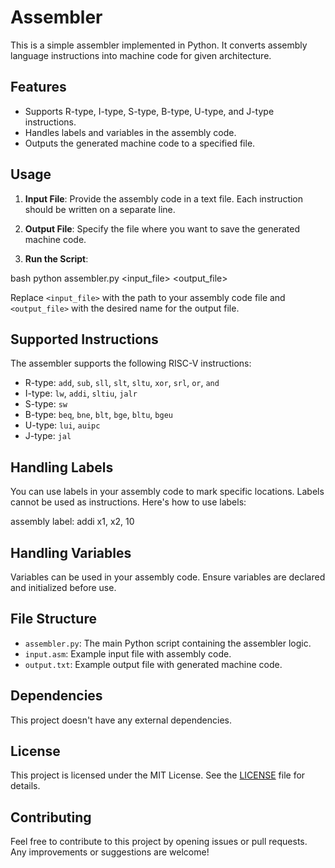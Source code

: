 # Assembler

This is a simple assembler implemented in Python. It converts assembly language instructions into machine code for given architecture.

## Features

- Supports R-type, I-type, S-type, B-type, U-type, and J-type instructions.
- Handles labels and variables in the assembly code.
- Outputs the generated machine code to a specified file.

## Usage

1. **Input File**: Provide the assembly code in a text file. Each instruction should be written on a separate line.
   
2. **Output File**: Specify the file where you want to save the generated machine code.

3. **Run the Script**:

bash
python assembler.py <input_file> <output_file>


Replace `<input_file>` with the path to your assembly code file and `<output_file>` with the desired name for the output file.

## Supported Instructions

The assembler supports the following RISC-V instructions:

- R-type: `add`, `sub`, `sll`, `slt`, `sltu`, `xor`, `srl`, `or`, `and`
- I-type: `lw`, `addi`, `sltiu`, `jalr`
- S-type: `sw`
- B-type: `beq`, `bne`, `blt`, `bge`, `bltu`, `bgeu`
- U-type: `lui`, `auipc`
- J-type: `jal`

## Handling Labels

You can use labels in your assembly code to mark specific locations. Labels cannot be used as instructions. Here's how to use labels:

assembly
label:
    addi x1, x2, 10


## Handling Variables

Variables can be used in your assembly code. Ensure variables are declared and initialized before use.

## File Structure

- `assembler.py`: The main Python script containing the assembler logic.
- `input.asm`: Example input file with assembly code.
- `output.txt`: Example output file with generated machine code.

## Dependencies

This project doesn't have any external dependencies.

## License

This project is licensed under the MIT License. See the [LICENSE](LICENSE) file for details.

## Contributing

Feel free to contribute to this project by opening issues or pull requests. Any improvements or suggestions are welcome!
